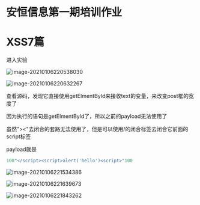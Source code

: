 # 安恒信息第一期培训作业

# XSS7篇

进入实验

![image-20210106220538030](../../../image/image-20210106220538030.png)

![image-20210106220632267](D:/mygit/notes/image/image-20210106220632267.png)

查看源码，发现它直接使用getElmentById来接收text的变量，来改变post框的宽度了

因为执行的语句是getElmentByld了，所以之前的payload无法使用了

虽然"><"去闭合的套路无法使用了，但是可以使用/<srcipt>的闭合标签去闭合它前面的script标签

payload就是

```js
100"</script><script>alert('hello')<script>"100
```

![image-20210106221534386](../../../image/image-20210106221534386.png)

![image-20210106221639673](../../../image/image-20210106221639673.png)

![image-20210106221843262](../../../image/image-20210106221843262.png) 